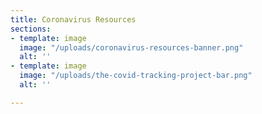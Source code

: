 ```yaml
---
title: Coronavirus Resources
sections:
- template: image
  image: "/uploads/coronavirus-resources-banner.png"
  alt: ''
- template: image
  image: "/uploads/the-covid-tracking-project-bar.png"
  alt: ''

---
```

